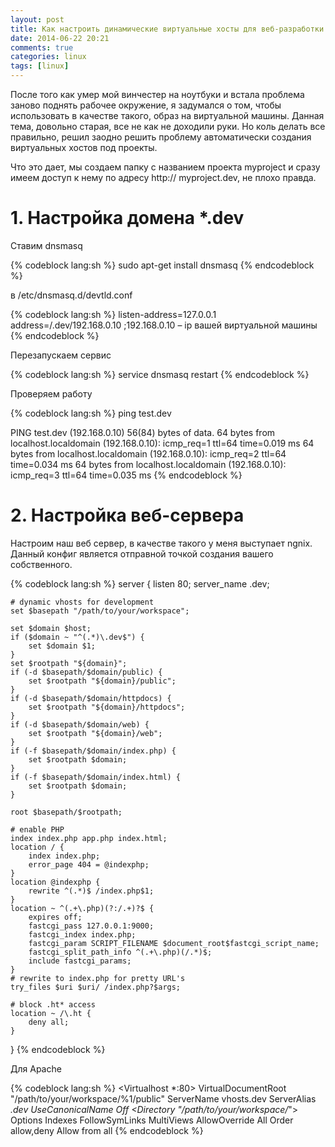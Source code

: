 ```yaml
---
layout: post
title: Как настроить динамические виртуальные хосты для веб-разработки
date: 2014-06-22 20:21
comments: true
categories: linux
tags: [linux]
---
```


После того как умер мой винчестер на ноутбуки и встала проблема заново поднять рабочее окружение, я задумался о том, чтобы использовать в качестве такого, образ на виртуальной машины.  Данная тема, довольно старая, все не как не доходили руки. Но коль делать все правильно, решил заодно решить проблему автоматически создания виртуальных хостов под проекты.

Что это дает, мы создаем папку с названием проекта myproject  и сразу имеем доступ к нему по адресу http:// myproject.dev, не плохо правда.
<!-- more -->

#  1. Настройка домена *.dev

Ставим dnsmasq

{% codeblock lang:sh %}
sudo apt-get install dnsmasq
{% endcodeblock %}

в /etc/dnsmasq.d/devtld.conf

{% codeblock lang:sh %}
listen-address=127.0.0.1
address=/.dev/192.168.0.10 ;192.168.0.10 – ip вашей виртуальной машины
{% endcodeblock %}

Перезапускаем сервис

{% codeblock lang:sh %}
service dnsmasq restart
{% endcodeblock %}

Проверяем работу

{% codeblock lang:sh %}
ping test.dev

PING test.dev (192.168.0.10) 56(84) bytes of data.
64 bytes from localhost.localdomain (192.168.0.10): icmp_req=1 ttl=64 time=0.019 ms
64 bytes from localhost.localdomain (192.168.0.10): icmp_req=2 ttl=64 time=0.034 ms
64 bytes from localhost.localdomain (192.168.0.10): icmp_req=3 ttl=64 time=0.035 ms
{% endcodeblock %}



#  2. Настройка веб-сервера

Настроим наш веб сервер, в качестве такого у меня выступает ngnix. Данный конфиг является отправной точкой создания вашего собственного.

{% codeblock lang:sh %}
server {
    listen 80;
    server_name .dev;
 
    # dynamic vhosts for development
    set $basepath "/path/to/your/workspace";
 
    set $domain $host;
    if ($domain ~ "^(.*)\.dev$") {
        set $domain $1;
    }
    set $rootpath "${domain}";
    if (-d $basepath/$domain/public) {
        set $rootpath "${domain}/public";
    }
    if (-d $basepath/$domain/httpdocs) {
        set $rootpath "${domain}/httpdocs";
    }
    if (-d $basepath/$domain/web) {
        set $rootpath "${domain}/web";
    }
    if (-f $basepath/$domain/index.php) {
        set $rootpath $domain;
    }
    if (-f $basepath/$domain/index.html) {
        set $rootpath $domain;
    }
 
    root $basepath/$rootpath;
 
    # enable PHP
    index index.php app.php index.html;
    location / {
        index index.php;
        error_page 404 = @indexphp;
    }
    location @indexphp {
        rewrite ^(.*)$ /index.php$1;
    }
    location ~ ^(.+\.php)(?:/.+)?$ {
        expires off;
        fastcgi_pass 127.0.0.1:9000;
        fastcgi_index index.php;
        fastcgi_param SCRIPT_FILENAME $document_root$fastcgi_script_name;
        fastcgi_split_path_info ^(.+\.php)(/.*)$;
        include fastcgi_params;
    }
    # rewrite to index.php for pretty URL's
    try_files $uri $uri/ /index.php?$args;
 
    # block .ht* access
    location ~ /\.ht {
        deny all;
    }
}
{% endcodeblock %}

Для Apache

{% codeblock lang:sh %}
<Virtualhost *:80>
    VirtualDocumentRoot "/path/to/your/workspace/%1/public"
    ServerName vhosts.dev
    ServerAlias *.dev
    UseCanonicalName Off
    <Directory "/path/to/your/workspace/*">
        Options Indexes FollowSymLinks MultiViews
        AllowOverride All
        Order allow,deny
        Allow from all
    </Directory>
</Virtualhost>
{% endcodeblock %}


